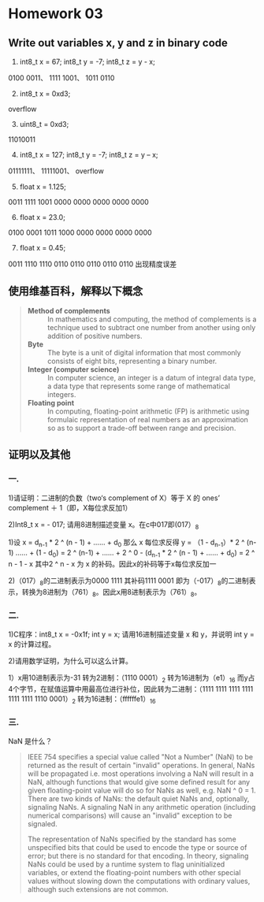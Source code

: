 # Homework 03

## Write out variables x, y and z in binary code 

1) int8_t x = 67; int8_t y = -7; int8_t z = y - x;

0100 0011、 1111 1001、 1011 0110  

2) int8_t x = 0xd3;

overflow

3) uint8_t = 0xd3;

11010011

4) int8_t x = 127; int8_t y = -7; int8_t z = y – x;

01111111、 11111001、 overflow

5) float x = 1.125;

0011 1111 1001 0000 0000 0000 0000 0000

6) float x = 23.0;

0100 0001 1011 1000 0000 0000 0000 0000

7) float x = 0.45;

0011 1110 1110 0110 0110 0110 0110 0110 出现精度误差

## 使用维基百科，解释以下概念

><dl>
><dt><strong>Method of complements</strong></dt>
><dd>In mathematics and computing, the method of complements is a technique used to subtract one number from another using only addition of positive numbers.</dd>
><dt><strong>Byte</strong></dt>
><dd>The byte is a unit of digital information that most commonly consists of eight bits, representing a binary number.</dd>
><dt><strong>Integer (computer science)</strong></dt>
><dd>In computer science, an integer is a datum of integral data type, a data type that represents some range of mathematical integers.</dd>
><dt><strong>Floating point</strong></dt>
><dd>In computing, floating-point arithmetic (FP) is arithmetic using formulaic representation of real numbers as an approximation so as to support a trade-off between range and precision. </dd>
></dl>

## 证明以及其他

### 一.

1)请证明：二进制的负数（two‘s complement of X）等于 X 的 ones’ complement ＋ 1（即，X每位求反加1）

2)Int8_t x = - 017; 请用8进制描述变量 x。在c中017即(017）<sub>8</sub>

1)设 x = d<sub>n-1</sub> * 2 ^ (n - 1) + …… + d<sub>0</sub> 那么 x 每位求反得 y = （1 - d<sub>n-1</sub>）* 2 ^ (n-1) …… + (1 - d<sub>0</sub>) =  2 ^ (n-1) + …… + 2 ^ 0 - (d<sub>n-1</sub> * 2 ^ (n - 1) + …… + d<sub>0</sub>) = 2 ^ n - 1 - x  其中2 ^ n - x 为 x 的补码。因此x的补码等于x每位求反加一

2)（017）<sub>8</sub>的二进制表示为0000 1111 其补码1111 0001 即为（-017）<sub>8</sub>的二进制表示，转换为8进制为（761）<sub>8</sub>。因此x用8进制表示为（761）<sub>8</sub>。

### 二.

1)C程序：int8_t x = -0x1f; int y = x; 请用16进制描述变量 x 和 y，并说明 int y = x 的计算过程。

2)请用数学证明，为什么可以这么计算。

1）x用10进制表示为-31 转为2进制：（1110 0001）<sub>2</sub> 转为16进制为（e1）<sub>16</sub> 而y占4个字节，在赋值运算中用最高位进行补位，因此转为二进制：（1111 1111 1111 1111 1111 1111 1110 0001）<sub>2</sub> 转为16进制：（ffffffe1）<sub>16</sub>


### 三.

NaN 是什么？


>IEEE 754 specifies a special value called "Not a Number" (NaN) to be returned as the result of certain "invalid" operations. In general, NaNs will be propagated i.e. most operations involving a NaN will result in a NaN, although functions that would give some defined result for any given floating-point value will do so for NaNs as well, e.g. NaN ^ 0 = 1. There are two kinds of NaNs: the default quiet NaNs and, optionally, signaling NaNs. A signaling NaN in any arithmetic operation (including numerical comparisons) will cause an "invalid" exception to be signaled.
>
>The representation of NaNs specified by the standard has some unspecified bits that could be used to encode the type or source of error; but there is no standard for that encoding. In theory, signaling NaNs could be used by a runtime system to flag uninitialized variables, or extend the floating-point numbers with other special values without slowing down the computations with ordinary values, although such extensions are not common.